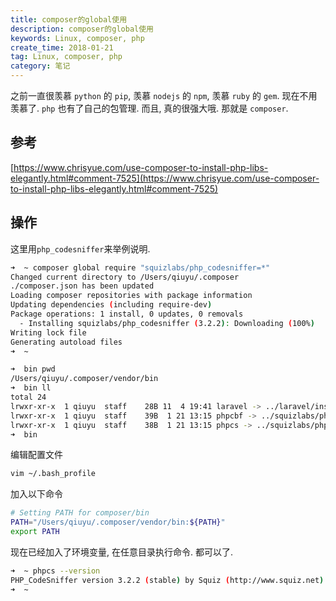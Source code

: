 ```yaml
---
title: composer的global使用
description: composer的global使用
keywords: Linux, composer, php
create_time: 2018-01-21
tag: Linux, composer, php
category: 笔记
---
```


之前一直很羡慕 `python` 的 `pip`, 羡慕 `nodejs` 的 `npm`, 羡慕 `ruby` 的 `gem`.
现在不用羡慕了. `php` 也有了自己的包管理. 而且, 真的很强大哦. 那就是 `composer`.

## 参考

[https://www.chrisyue.com/use-composer-to-install-php-libs-elegantly.html#comment-7525](https://www.chrisyue.com/use-composer-to-install-php-libs-elegantly.html#comment-7525)

## 操作

这里用`php_codesniffer`来举例说明.

```bash
➜  ~ composer global require "squizlabs/php_codesniffer=*"
Changed current directory to /Users/qiuyu/.composer
./composer.json has been updated
Loading composer repositories with package information
Updating dependencies (including require-dev)
Package operations: 1 install, 0 updates, 0 removals
  - Installing squizlabs/php_codesniffer (3.2.2): Downloading (100%)
Writing lock file
Generating autoload files
➜  ~
```

```bash
➜  bin pwd
/Users/qiuyu/.composer/vendor/bin
➜  bin ll
total 24
lrwxr-xr-x  1 qiuyu  staff    28B 11  4 19:41 laravel -> ../laravel/installer/laravel
lrwxr-xr-x  1 qiuyu  staff    39B  1 21 13:15 phpcbf -> ../squizlabs/php_codesniffer/bin/phpcbf
lrwxr-xr-x  1 qiuyu  staff    38B  1 21 13:15 phpcs -> ../squizlabs/php_codesniffer/bin/phpcs
➜  bin
```

编辑配置文件

```bash
vim ~/.bash_profile
```

加入以下命令

```bash
# Setting PATH for composer/bin
PATH="/Users/qiuyu/.composer/vendor/bin:${PATH}"
export PATH
```

现在已经加入了环境变量, 在任意目录执行命令. 都可以了.

```bash
➜  ~ phpcs --version
PHP_CodeSniffer version 3.2.2 (stable) by Squiz (http://www.squiz.net)
➜  ~
```

